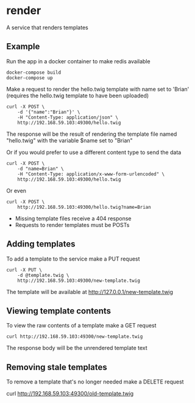 # render
A service that renders templates

## Example

Run the app in a docker container to make redis available
    
    docker-compose build
    docker-compose up

Make a request to render the hello.twig template with name set to 'Brian' (requires the hello.twig template to have been uploaded)

    curl -X POST \
        -d '{"name":"Brian"}' \
        -H "Content-Type: application/json" \
        http://192.168.59.103:49300/hello.twig
    
The response will be the result of rendering the template file named "hello.twig" with the variable $name set to "Brian"

Or if you would prefer to use a different content type to send the data

    curl -X POST \
        -d "name=Brian" \
        -H "Content-Type: application/x-www-form-urlencoded" \
        http://192.168.59.103:49300/hello.twig
    
Or even
    
    curl -X POST \
        http://192.168.59.103:49300/hello.twig?name=Brian


* Missing template files receive a 404 response 
* Requests to render templates must be POSTs

## Adding templates

To add a template to the service make a PUT request

    curl -X PUT \
        -d @template.twig \
        http://192.168.59.103:49300/new-template.twig
        
The template will be available at http://127.0.0.1/new-template.twig

## Viewing template contents

To view the raw contents of a template make a GET request

    curl http://192.168.59.103:49300/new-template.twig
        
The response body will be the unrendered template text

## Removing stale templates

To remove a template that's no longer needed make a DELETE request

  curl http://192.168.59.103:49300/old-template.twig
